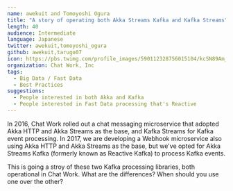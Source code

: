 ```yaml
---
name: awekuit and Tomoyoshi Ogura
title: "A story of operating both Akka Streams Kafka and Kafka Streams"
length: 40
audience: Intermediate
language: Japanese
twitter: awekuit,tomoyoshi_ogura
github: awekuit,tarugo07
icon: https://pbs.twimg.com/profile_images/590112328756015104/kcSN89Am_400x400.jpg
organization: Chat Work, Inc
tags:
  - Big Data / Fast Data
  - Best Practices
suggestions:
  - People interested in both Akka and Kafka
  - People interested in Fast Data processing that's Reactive
---
```

In 2016, Chat Work rolled out a chat messaging microservice that adopted Akka HTTP and Akka Streams as the base, and Kafka Streams for Kafka event processing. In 2017, we are developing a Webhook microservice also using Akka HTTP and Akka Streams as the base, but we've opted for Akka Streams Kafka (formerly known as Reactive Kafka) to process Kafka events.

This is going a stroy of these two Kafka processing libraries, both operational in Chat Work. What are the differences? When should you use one over the other?
